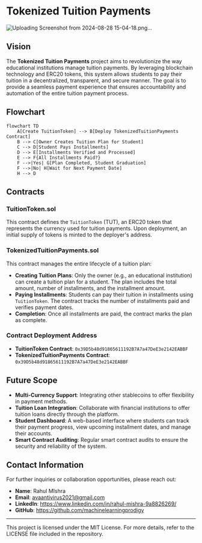 # Tokenized Tuition Payments
![Uploading Screenshot from 2024-08-28 15-04-18.png…]()

## Vision
The **Tokenized Tuition Payments** project aims to revolutionize the way educational institutions manage tuition payments. By leveraging blockchain technology and ERC20 tokens, this system allows students to pay their tuition in a decentralized, transparent, and secure manner. The goal is to provide a seamless payment experience that ensures accountability and automation of the entire tuition payment process.

## Flowchart
```mermaid
flowchart TD
    A[Create TuitionToken] --> B[Deploy TokenizedTuitionPayments Contract]
    B --> C[Owner Creates Tuition Plan for Student]
    C --> D[Student Pays Installments]
    D --> E[Installments Verified and Processed]
    E --> F{All Installments Paid?}
    F -->|Yes| G[Plan Completed, Student Graduation]
    F -->|No| H[Wait for Next Payment Date]
    H --> D
```

## Contracts

### TuitionToken.sol
This contract defines the `TuitionToken` (TUT), an ERC20 token that represents the currency used for tuition payments. Upon deployment, an initial supply of tokens is minted to the deployer's address.

### TokenizedTuitionPayments.sol
This contract manages the entire lifecycle of a tuition plan:
- **Creating Tuition Plans**: Only the owner (e.g., an educational institution) can create a tuition plan for a student. The plan includes the total amount, number of installments, and the installment amount.
- **Paying Installments**: Students can pay their tuition in installments using `TuitionToken`. The contract tracks the number of installments paid and verifies payment dates.
- **Completion**: Once all installments are paid, the contract marks the plan as complete.

### Contract Deployment Address
- **TuitionToken Contract**: `0x39D5b48d91865611192B7A7a47DeE3e2142EABBF`
- **TokenizedTuitionPayments Contract**: `0x39D5b48d91865611192B7A7a47DeE3e2142EABBF`

## Future Scope
- **Multi-Currency Support**: Integrating other stablecoins to offer flexibility in payment methods.
- **Tuition Loan Integration**: Collaborate with financial institutions to offer tuition loans directly through the platform.
- **Student Dashboard**: A web-based interface where students can track their payment progress, view upcoming installment dates, and manage their accounts.
- **Smart Contract Auditing**: Regular smart contract audits to ensure the security and reliability of the system.

## Contact Information
For further inquiries or collaboration opportunities, please reach out:
- **Name**: Rahul MIshra
- **Email**: avaantivirus2021@gmail.com
- **LinkedIn**: https://www.linkedin.com/in/rahul-mishra-9a8826269/
- **GitHub**: https://github.com/machinelearningprodigy

---

This project is licensed under the MIT License. For more details, refer to the LICENSE file included in the repository.
